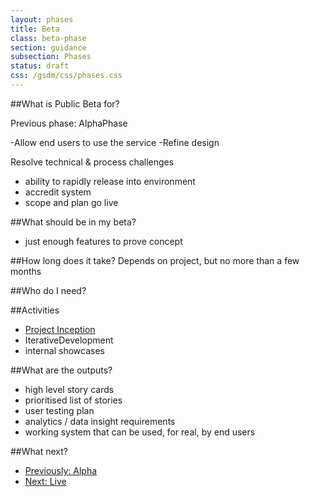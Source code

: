 ```yaml
---
layout: phases
title: Beta
class: beta-phase
section: guidance
subsection: Phases
status: draft
css: /gsdm/css/phases.css
---
```


##What is Public Beta for?

Previous phase: AlphaPhase

-Allow end users to use the service
-Refine design

Resolve technical & process challenges
- ability to rapidly release into environment
- accredit system
- scope and plan go live

##What should be in my beta?
- just enough features to prove concept

##How long does it take?
Depends on project, but no more than a few months

##Who do I need?

##Activities
- [Project Inception](/guides/inception.html)
- IterativeDevelopment
- internal showcases

##What are the outputs?
- high level story cards
- prioritised list of stories
- user testing plan
- analytics / data insight requirements
- working system that can be used, for real, by end users

##What next?
<ul>
	<li><a href="">Previously: Alpha</a></li>
	<li><a href="">Next: Live</a></li>
</ul>

